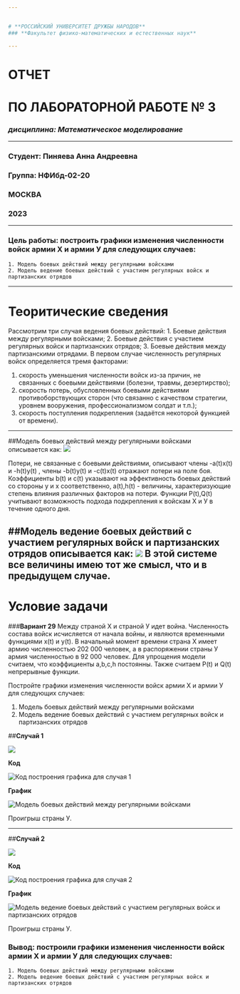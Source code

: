 ```yaml
---


# **РОССИЙСКИЙ УНИВЕРСИТЕТ ДРУЖБЫ НАРОДОВ**
### **Факультет физико-математических и естественных наук**

---
```


# **ОТЧЕТ**
# **ПО ЛАБОРАТОРНОЙ РАБОТЕ  № 3**
### *дисциплина: Математическое моделирование*

---
### Студент: Пиняева Анна Андреевна
### Группа: НФИбд-02-20

### **МОСКВА**
### 2023 

---


### **Цель работы:**  построить графики изменения численности войск армии Х и армии У для следующих случаев:
    1. Модель боевых действий между регулярными войсками
    2. Модель ведение боевых действий с участием регулярных войск и партизанских отрядов
---

# **Теоритические сведения** 
Рассмотрим три случая ведения боевых действий: 1. Боевые действия между регулярными войсками; 2. Боевые действия с участием регулярных войск и партизанских отрядов; 3. Боевые действия между партизанскими отрядами.
В первом случае численность регулярных войск определяется тремя факторами:
1. скорость уменьшения численности войск из-за причин, не связанных с боевыми действиями (болезни, травмы, дезертирство);
2. скорость потерь, обусловленных боевыми действиями противоборствующих сторон (что связанно с качеством стратегии, уровнем вооружения, профессионализмом солдат и т.п.);
3. скорость поступления подкрепления (задаётся некоторой функцией от времени).

---

##Модель боевых действий между регулярными войсками описывается как:
![](https://sun9-78.userapi.com/impg/_I1jX3s8QvwEHOZ9qsxEgb35mW0LVepoBj0Yrw/Z8HYSisYGX8.jpg?size=928x260&quality=95&sign=7c3ce23c7c83648701656a6cf352481c&type=album)

Потери, не связанные с боевыми действиями, описывают члены -a(t)x(t) и -h(t)y(t) , члены -b(t)y(t) и -c(t)x(t) отражают потери на поле боя. Коэффициенты b(t) и c(t) указывают на эффективность боевых действий со стороны у и х соответственно, a(t),h(t) - величины, характеризующие степень влияния различных факторов на потери. Функции P(t),Q(t) учитывают
возможность подхода подкрепления к войскам Х и У в течение одного дня.

##Модель ведение боевых действий с участием регулярных войск и партизанских отрядов описывается как:
![](https://sun9-37.userapi.com/impg/JhtRmUreR3W8bYEuNCAAPxT9CJCLu5jfXJ2BiQ/ODXTHTg1jfk.jpg?size=950x260&quality=95&sign=dc39494ec187169dddf085b431a8a359&type=album)
В этой системе все величины имею тот же смысл, что и в предыдущем случае.
---

# **Условие задачи** 
###**Вариант 29**
Между страной Х и страной У идет война. Численность состава войск исчисляется от начала войны, и являются временными функциями x(t) и y(t). В
начальный момент времени страна Х имеет армию численностью 202 000 человек, а в распоряжении страны У армия численностью в 92 000 человек. Для упрощения модели считаем, что коэффициенты a,b,c,h постоянны. Также считаем P(t) и
Q(t) непрерывные функции.

Постройте графики изменения численности войск армии Х и армии У для следующих случаев:
1. Модель боевых действий между регулярными войсками
2. Модель ведение боевых действий с участием регулярных войск и партизанских отрядов

##**Случай 1**

![](https://sun9-21.userapi.com/impg/WBs_aHlQb0KWE5_MU6ATI1jt5U1wPMQpzchO3g/Bw3jGAHLeTw.jpg?size=950x260&quality=95&sign=eee440d6b2047239527c7f72fb45d851&type=album)

**Код**

![Код построения графика для случая 1](https://sun9-35.userapi.com/impg/d24s4J594DmrCc_oiKy71057QEgcIUqf_rQKwg/WDTg2DNakAg.jpg?size=950x600&quality=95&sign=b8f225044fff2c1dd49b51050418657d&type=album)

**График**

![Модель боевых действий между регулярными войсками](https://sun9-40.userapi.com/impg/KKhoDJpc1tdwvGqhEdG7WSiUvuzHKTNftK3H3Q/gyjZUl6p3-A.jpg?size=2094x1127&quality=95&sign=cb559032e62776b425ce6375b2fd0979&type=album)

Проигрыш страны У.

---

##**Случай 2**

![](https://sun9-14.userapi.com/impg/7dnaHY7gCQjhLIpE5JoQXNYL9tB3p1ugHFb2PA/ktkysaM0_38.jpg?size=776x258&quality=95&sign=0a45242f98638138c47caf32c55f594e&type=album)

**Код**

![Код построения графика для случая 2](https://sun9-33.userapi.com/impg/2IJx_yb3l2V3DZSuEOebMKgjy4SDMx1l1r4bsw/-clmQBlEbBM.jpg?size=1234x752&quality=95&sign=40ad17878455b0a681b33333eff285f9&type=album)

**График**

![Модель ведение боевых действий с участием регулярных войск и партизанских отрядов](https://sun9-20.userapi.com/impg/b6wxgC5pBWgHSUq2NGxRhKdAb98eyOaHhqUW1Q/sJaHp-u_PFI.jpg?size=2013x926&quality=95&sign=4d1b5bf0e887d6b33cc56020b3cc4015&type=album)

Проигрыш страны У.


### **Вывод:** построили графики изменения численности войск армии Х и армии У для следующих случаев:
    1. Модель боевых действий между регулярными войсками
    2. Модель ведение боевых действий с участием регулярных войск и партизанских отрядов

